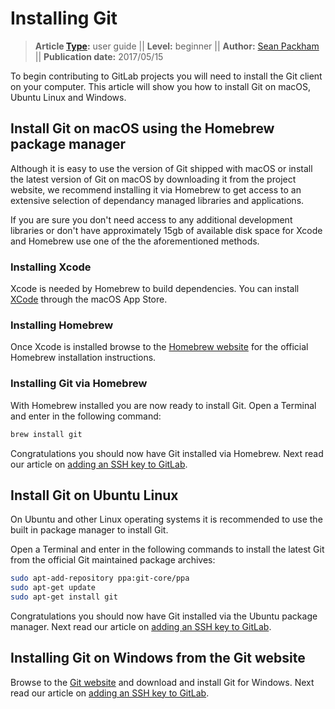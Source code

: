 # Installing Git

> **Article [Type](../../development/writing_documentation.html#types-of-technical-articles):** user guide ||
> **Level:** beginner ||
> **Author:** [Sean Packham](https://gitlab.com/SeanPackham) ||
> **Publication date:** 2017/05/15

To begin contributing to GitLab projects
you will need to install the Git client on your computer.
This article will show you how to install Git on macOS, Ubuntu Linux and Windows.

## Install Git on macOS using the Homebrew package manager

Although it is easy to use the version of Git shipped with macOS
or install the latest version of Git on macOS by downloading it from the project website,
we recommend installing it via Homebrew to get access to
an extensive selection of dependancy managed libraries and applications.

If you are sure you don't need access to any additional development libraries
or don't have approximately 15gb of available disk space for Xcode and Homebrew
use one of the the aforementioned methods.

### Installing Xcode

Xcode is needed by Homebrew to build dependencies.
You can install [XCode](https://developer.apple.com/xcode/)
through the macOS App Store.

### Installing Homebrew

Once Xcode is installed browse to the [Homebrew website](http://brew.sh/index.html)
for the official Homebrew installation instructions.

### Installing Git via Homebrew

With Homebrew installed you are now ready to install Git.
Open a Terminal and enter in the following command:

```bash
brew install git
```

Congratulations you should now have Git installed via Homebrew.
Next read our article on [adding an SSH key to GitLab](../ssh/README.md).

## Install Git on Ubuntu Linux

On Ubuntu and other Linux operating systems
it is recommended to use the built in package manager to install Git.

Open a Terminal and enter in the following commands
to install the latest Git from the official Git maintained package archives:

```bash
sudo apt-add-repository ppa:git-core/ppa
sudo apt-get update
sudo apt-get install git
```

Congratulations you should now have Git installed via the Ubuntu package manager.
Next read our article on [adding an SSH key to GitLab](../../ssh/README.md).

## Installing Git on Windows from the Git website

Browse to the [Git website](https://git-scm.com/) and download and install Git for Windows.
Next read our article on [adding an SSH key to GitLab](../../ssh/README.md).
